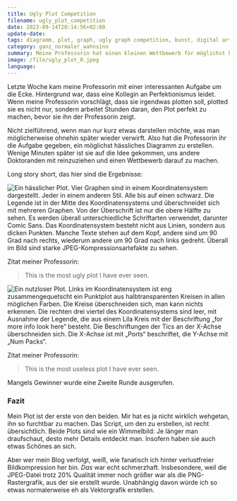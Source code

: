 ```yaml
---
title: Ugly Plot Competition
filename: ugly_plot_competition
date: 2023-09-14T20:14:56+02:00
update-date:
tags: diagramm, plot, graph, ugly graph competition, kunst, digital art, kompression
category: ganz_normaler_wahnsinn
summary: Meine Professorin hat einen kleinen Wettbewerb für möglichst hässliche Diagramme veranstaltet.
image: /file/ugly_plot_0.jpeg
language:
---
```


Letzte Woche kam meine Professorin mit einer interessanten Aufgabe um die Ecke. Hintergrund war, dass eine Kollegin an Perfektionismus leidet. Wenn meine Professorin vorschlägt, dass sie irgendwas plotten soll, plotted sie es nicht nur, sondern arbeitet Stunden daran, den Plot perfekt zu machen, bevor sie ihn der Professorin zeigt.

Nicht zielführend, wenn man nur kurz etwas darstellen möchte, was man möglicherweise ohnehin später wieder verwirft. Also hat die Professorin ihr die Aufgabe gegeben, ein möglichst hässliches Diagramm zu erstellen. Wenige Minuten später ist sie auf die Idee gekommen, uns andere Doktoranden mit reinzuziehen und einen Wettbewerb darauf zu machen.

Long story short, das hier sind die Ergebnisse:

![Ein hässlicher Plot. Vier Graphen sind in einem Koordinatensystem dargestellt. Jeder in einem anderen Stil. Alle bis auf einen schwarz. Die Legende ist in der Mitte des Koordinatensystems und überschneidet sich mit mehreren Graphen. Von der Überschrift ist nur die obere Hälfte zu sehen. Es werden überall unterschiedliche Schriftarten verwendet, darunter Comic Sans. Das Koordinatensystem besteht nicht aus Linien, sondern aus dicken Punkten. Manche Texte stehen auf dem Kopf, andere sind um 90 Grad nach rechts, wiederum andere um 90 Grad nach links gedreht. Überall im Bild sind starke JPEG-Kompressionsartefakte zu sehen.](/file/ugly_plot_0.jpeg "Kompressionsartefakte sind beabsichtigt")

Zitat meiner Professorin:

> This is the most ugly plot I have ever seen.

![Ein nutzloser Plot. Links im Koordinatensystem ist eng zusammengequetscht ein Punktplot aus halbtransparenten Kreisen in allen möglichen Farben. Die Kreise überschneiden sich, man kann nichts erkennen. Die rechten drei viertel des Koordinatensystems sind leer, mit Ausnahme der Legende, die aus einem Lila Kreis mit der Beschriftung „for more info look here“ besteht. Die Beschriftungen der Tics an der X-Achse überschneiden sich. Die X-Achse ist mit „Ports“ beschriftet, die Y-Achse mit „Num Packs“.](/file/ugly_plot_1.webp "for mot info look here")

Zitat meiner Professorin:

> This is the most useless plot I have ever seen.

Mangels Gewinner wurde eine Zweite Runde ausgerufen.

### Fazit

Mein Plot ist der erste von den beiden. Mir hat es ja nicht wirklich wehgetan, ihn so furchtbar zu machen. Das Script, um den zu erstellen, ist recht übersichtlich. Beide Plots sind wie ein Wimmelbild: Je länger man draufschaut, desto mehr Details entdeckt man. Insofern haben sie auch etwas Schönes an sich.

Aber wer mein Blog verfolgt, weiß, wie fanatisch ich hinter verlustfreier Bildkompression her bin. _Das_ war echt schmerzhaft. Insbesondere, weil die JPEG-Datei trotz 20% Qualität immer noch größer war als die PNG-Rastergrafik, aus der sie erstellt wurde. Unabhängig davon würde ich so etwas normalerweise eh als Vektorgrafik erstellen.
